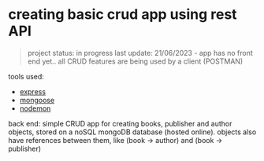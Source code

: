 <h1>creating basic crud app using rest API</h1>

> project status: in progress
> last update:
> 21/06/2023 - app has no front end yet.. all CRUD features are being used by a client (POSTMAN)

tools used:
- [express](https://www.npmjs.com/package/express)
- [mongoose](https://www.npmjs.com/package/mongoose)
- [nodemon](https://www.npmjs.com/package/nodemon)

back end: simple CRUD app for creating books, publisher and author objects, stored on a noSQL mongoDB database (hosted online). 
objects also have references between them, like (book -> author) and (book -> publisher)
